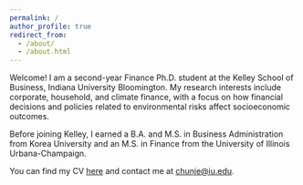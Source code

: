 ```yaml
---
permalink: /
author_profile: true
redirect_from: 
  - /about/
  - /about.html
---
```



Welcome! I am a second-year Finance Ph.D. student at the Kelley School of Business, Indiana University Bloomington. My research interests include corporate, household, and climate finance, with a focus on how financial decisions and policies related to environmental risks affect socioeconomic outcomes. 

Before joining Kelley, I earned a B.A. and M.S. in Business Administration from Korea University and an M.S. in Finance from the University of Illinois Urbana-Champaign.

You can find my CV [here](/files/CV_JehoonChung.pdf) and contact me at <a href="mailto:chunje@iu.edu">chunje@iu.edu</a>.
